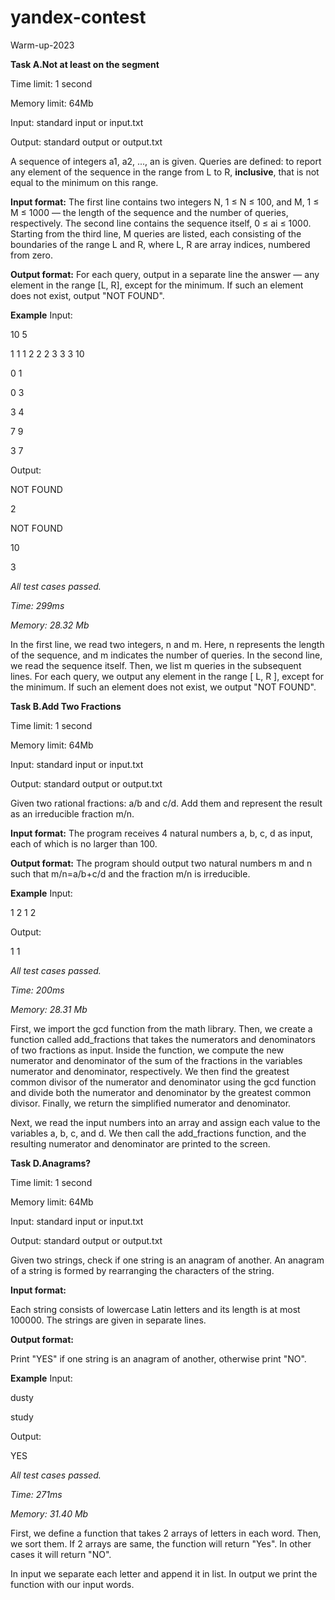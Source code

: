 # yandex-contest
Warm-up-2023

**Task A.Not at least on the segment**

Time limit: 1 second

Memory limit: 64Mb

Input: standard input or input.txt

Output: standard output or output.txt


A sequence of integers a1, a2, ..., an is given.
Queries are defined: to report any element of the sequence in the range from L to R, **inclusive**,
that is not equal to the minimum on this range.

**Input format:**
The first line contains two integers N, 1 ≤ N ≤ 100, and M, 1 ≤ M ≤ 1000 —
the length of the sequence and the number of queries, respectively.
The second line contains the sequence itself, 0 ≤ ai ≤ 1000.
Starting from the third line, M queries are listed, each consisting of the boundaries
of the range L and R, where L, R are array indices, numbered from zero.

**Output format:**
For each query, output in a separate line the answer — any element in the range [L, R],
except for the minimum. If such an element does not exist, output "NOT FOUND".

**Example**
Input:

10  5

1  1  1  2  2  2   3  3  3  10

0  1

0  3

3  4

7  9

3  7

Output:

NOT FOUND

2

NOT FOUND

10

3

*All test cases passed.*

*Time: 299ms*

*Memory: 28.32 Mb*

In the first line, we read two integers, n and m.
Here, n represents the length of the sequence, and m indicates the number of queries.
In the second line, we read the sequence itself. Then, we list m queries in the subsequent lines.
For each query, we output any element in the range [ L, R ], except for the minimum.
If such an element does not exist, we output "NOT FOUND".

**Task B.Add Two Fractions**

Time limit: 1 second

Memory limit: 64Mb

Input: standard input or input.txt

Output: standard output or output.txt

Given two rational fractions: a/b and c/d. Add them and represent the result as an irreducible fraction m/n.

**Input format:**
The program receives 4 natural numbers a, b, c, d as input, each of which is no larger than 100.

**Output format:**
The program should output two natural numbers m and n such that m/n=a/b+c/d and the fraction m/n is irreducible.

**Example**
Input:

1  2  1  2

Output:

1  1

*All test cases passed.*

*Time: 200ms*

*Memory: 28.31 Mb*

First, we import the gcd function from the math library.
Then, we create a function called add_fractions that takes the numerators and denominators of two fractions as input.
Inside the function, we compute the new numerator and denominator of the sum of the fractions in the variables numerator and denominator, respectively.
We then find the greatest common divisor of the numerator and denominator using the gcd function and divide both the numerator and denominator by the greatest common divisor. Finally, we return the simplified numerator and denominator.

Next, we read the input numbers into an array and assign each value to the variables a, b, c, and d.
We then call the add_fractions function, and the resulting numerator and denominator are printed to the screen.

**Task D.Anagrams?**

Time limit: 1 second

Memory limit: 64Mb

Input: standard input or input.txt

Output: standard output or output.txt

Given two strings, check if one string is an anagram of another. An anagram of a string is formed by rearranging the characters of the string.

**Input format:**

Each string consists of lowercase Latin letters and its length is at most 100000. The strings are given in separate lines.

**Output format:**

Print "YES" if one string is an anagram of another, otherwise print "NO".

**Example**
Input:

dusty

study

Output:

YES

*All test cases passed.*

*Time: 271ms*

*Memory: 31.40 Mb*

First, we define a function that takes 2 arrays of letters in each word. Then, we sort them. If 2 arrays are same, the function will return "Yes".
In other cases it will return "NO".

In input we separate each letter and append it in list. In output we print the function with our input words.
